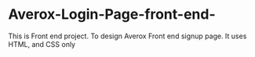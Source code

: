 # Averox-Login-Page-front-end-
This is Front end project. To design  Averox Front end signup page. It uses HTML, and CSS only 
